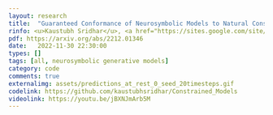 ```yaml
---
layout: research
title:  "Guaranteed Conformance of Neurosymbolic Models to Natural Constraints."
rinfo: <u>Kaustubh Sridhar</u>, <a href="https://sites.google.com/site/duttasouradeep39/">Souradeep Dutta</a>, <a href="https://www.seas.upenn.edu/~weimerj/research.html">James Weimer</a>, <a href="https://www.cis.upenn.edu/~lee/home/index.shtml">Insup Lee</a>. <ul><li>ICLR 2023 Workshop on Neurosymbolic Generative Models.</li><li>Learning for Dynamics and Control (L4DC) Conference 2023.</li><li>Invited Talk at Johns Hopkins University.</li></ul> 
pdf: https://arxiv.org/abs/2212.01346
date:   2022-11-30 22:30:00
types: []
tags: [all, neurosymbolic generative models]
category: code
comments: true
externalimg: assets/predictions_at_rest_0_seed_20timesteps.gif
codelink: https://github.com/kaustubhsridhar/Constrained_Models
videolink: https://youtu.be/jBXNJmArb5M
---
```

